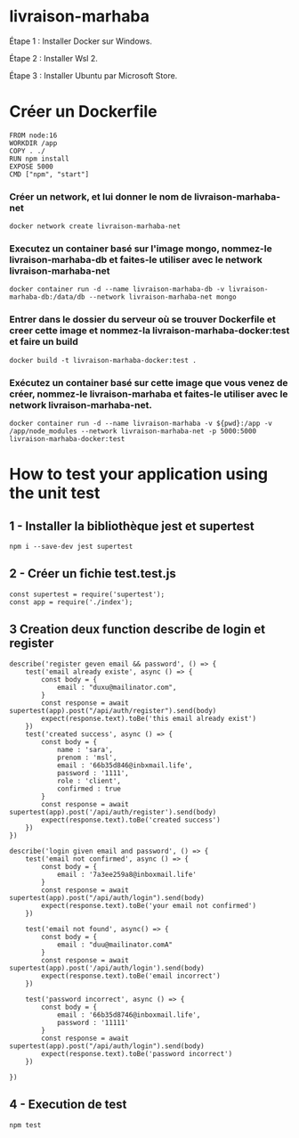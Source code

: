 # livraison-marhaba

Étape 1 : Installer Docker sur Windows.

Étape 2 : Installer Wsl 2.

Étape 3 : Installer Ubuntu par Microsoft Store.

# Créer un Dockerfile

    FROM node:16
    WORKDIR /app
    COPY . ./
    RUN npm install
    EXPOSE 5000
    CMD ["npm", "start"]

### Créer un network, et lui donner le nom de livraison-marhaba-net

    docker network create livraison-marhaba-net

### Executez un container basé sur l'image mongo, nommez-le livraison-marhaba-db et faites-le utiliser avec le network livraison-marhaba-net

    docker container run -d --name livraison-marhaba-db -v livraison-marhaba-db:/data/db --network livraison-marhaba-net mongo
    
### Entrer dans le dossier du serveur où se trouver Dockerfile et creer cette image et nommez-la livraison-marhaba-docker:test et faire un build

    docker build -t livraison-marhaba-docker:test .
    
### Exécutez un container basé sur cette image que vous venez de créer, nommez-le livraison-marhaba et faites-le utiliser avec le network livraison-marhaba-net.

    docker container run -d --name livraison-marhaba -v ${pwd}:/app -v /app/node_modules --network livraison-marhaba-net -p 5000:5000 livraison-marhaba-docker:test

# How to test your application using the unit test

## 1 -  Installer la bibliothèque jest et supertest
    npm i --save-dev jest supertest
    
## 2 - Créer un fichie test.test.js
    const supertest = require('supertest');
    const app = require('./index');
    
## 3 Creation deux function describe de login et register

    describe('register geven email && password', () => { 
        test('email already existe', async () => { 
            const body = {
                email : "duxu@mailinator.com",
            }
            const response = await supertest(app).post("/api/auth/register").send(body)
            expect(response.text).toBe('this email already exist')
        })
        test('created success', async () => {
            const body = {
                name : 'sara',
                prenom : 'msl',
                email : '66b35d846@inbxmail.life',
                password : '1111',
                role : 'client',
                confirmed : true
            }
            const response = await supertest(app).post('/api/auth/register').send(body)
            expect(response.text).toBe('created success')
        })
    })

    describe('login given email and password', () => {
        test('email not confirmed', async () => { 
            const body = {
                email : '7a3ee259a8@inboxmail.life'
            }
            const response = await supertest(app).post("/api/auth/login").send(body)
            expect(response.text).toBe('your email not confirmed')
        })

        test('email not found', async() => { 
            const body = {
                email : "duu@mailinator.comA"
            }
            const response = await supertest(app).post('/api/auth/login').send(body)
            expect(response.text).toBe('email incorrect')
        })

        test('password incorrect', async () => { 
            const body = {
                email : '66b35d8746@inboxmail.life',
                password : '11111'
            }
            const response = await supertest(app).post("/api/auth/login").send(body)
            expect(response.text).toBe('password incorrect')
        })

    })
 
## 4 - Execution de test
    npm test



    
